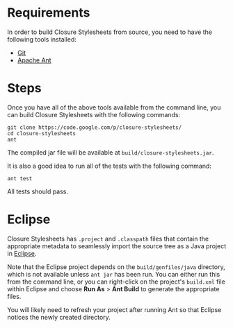 # Requirements #

In order to build Closure Stylesheets from source, you need to have the following tools installed:

  * [Git](http://git-scm.com/)
  * [Apache Ant](http://ant.apache.org/)

# Steps #

Once you have all of the above tools available from the command line, you can build Closure Stylesheets with the following commands:

```
git clone https://code.google.com/p/closure-stylesheets/
cd closure-stylesheets
ant
```

The compiled jar file will be available at `build/closure-stylesheets.jar`.

It is also a good idea to run all of the tests with the following command:

```
ant test
```

All tests should pass.

# Eclipse #

Closure Stylesheets has `.project` and `.classpath` files that contain the appropriate metadata to seamlessly import the source tree as a Java project in [Eclipse](http://www.eclipse.org/).

Note that the Eclipse project depends on the `build/genfiles/java` directory, which is not available unless `ant jar` has been run. You can either run this from the command line, or you can right-click on the project's `build.xml` file within Eclipse and choose **Run As** > **Ant Build** to generate the appropriate files.

You will likely need to refresh your project after running Ant so that Eclipse notices the newly created directory.